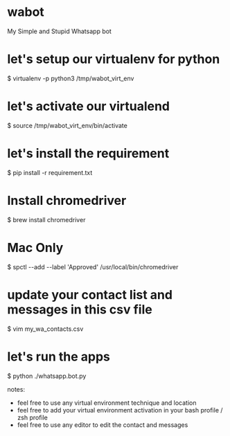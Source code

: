 # wabot
My Simple and Stupid Whatsapp bot

# let's setup our virtualenv for python
$ virtualenv -p python3 /tmp/wabot_virt_env

# let's activate our virtualend
$ source /tmp/wabot_virt_env/bin/activate

# let's install the requirement
$ pip install -r requirement.txt

# Install chromedriver
$ brew install chromedriver

# Mac Only
$ spctl --add --label 'Approved' /usr/local/bin/chromedriver

# update your contact list and messages in this csv file
$ vim my_wa_contacts.csv 

# let's run the apps
$ python ./whatsapp.bot.py

notes:
- feel free to use any virtual environment technique and location
- feel free to add your virtual environment activation in your bash profile / zsh profile
- feel free to use any editor to edit the contact and messages
